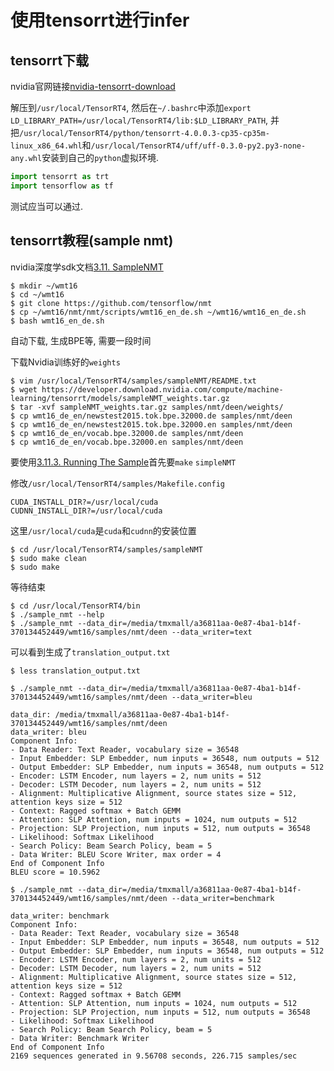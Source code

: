 # 使用tensorrt进行infer

## tensorrt下载

nvidia官网链接[nvidia-tensorrt-download](http://developer.download.nvidia.com/compute/machine-learning/tensorrt/secure/4.0/rc1/TensorRT-4.0.0.3.Ubuntu-16.04.4.x86_64-gnu.cuda-9.0.cudnn7.0.tar.gz)

解压到`/usr/local/TensorRT4`, 然后在`~/.bashrc`中添加`export LD_LIBRARY_PATH=/usr/local/TensorRT4/lib:$LD_LIBRARY_PATH`, 并把`/usr/local/TensorRT4/python/tensorrt-4.0.0.3-cp35-cp35m-linux_x86_64.whl`和`/usr/local/TensorRT4/uff/uff-0.3.0-py2.py3-none-any.whl`安装到自己的`python`虚拟环境.

```python
import tensorrt as trt
import tensorflow as tf
```
测试应当可以通过.

## tensorrt教程(sample nmt)

nvidia深度学sdk文档[3.11. SampleNMT](https://docs.nvidia.com/deeplearning/sdk/tensorrt-developer-guide/index.html#nmt_sample)

```shell
$ mkdir ~/wmt16
$ cd ~/wmt16
$ git clone https://github.com/tensorflow/nmt
$ cp ~/wmt16/nmt/nmt/scripts/wmt16_en_de.sh ~/wmt16/wmt16_en_de.sh
$ bash wmt16_en_de.sh
```
自动下载, 生成BPE等, 需要一段时间

下载Nvidia训练好的`weights`
```shell
$ vim /usr/local/TensorRT4/samples/sampleNMT/README.txt
$ wget https://developer.download.nvidia.com/compute/machine-learning/tensorrt/models/sampleNMT_weights.tar.gz
$ tar -xvf sampleNMT_weights.tar.gz samples/nmt/deen/weights/
$ cp wmt16_de_en/newstest2015.tok.bpe.32000.de samples/nmt/deen
$ cp wmt16_de_en/newstest2015.tok.bpe.32000.en samples/nmt/deen
$ cp wmt16_de_en/vocab.bpe.32000.de samples/nmt/deen
$ cp wmt16_de_en/vocab.bpe.32000.en samples/nmt/deen
```

要使用[3.11.3. Running The Sample](https://docs.nvidia.com/deeplearning/sdk/tensorrt-developer-guide/index.html#nmt_run)首先要`make` `simpleNMT`

修改`/usr/local/TensorRT4/samples/Makefile.config`

```shell
CUDA_INSTALL_DIR?=/usr/local/cuda
CUDNN_INSTALL_DIR?=/usr/local/cuda
```
这里`/usr/local/cuda`是`cuda`和`cudnn`的安装位置

```shell
$ cd /usr/local/TensorRT4/samples/sampleNMT
$ sudo make clean
$ sudo make
```
等待结束

```shell
$ cd /usr/local/TensorRT4/bin
$ ./sample_nmt --help
$ ./sample_nmt --data_dir=/media/tmxmall/a36811aa-0e87-4ba1-b14f-370134452449/wmt16/samples/nmt/deen --data_writer=text
```

可以看到生成了`translation_output.txt`
```shell
$ less translation_output.txt
```

```shell
$ ./sample_nmt --data_dir=/media/tmxmall/a36811aa-0e87-4ba1-b14f-370134452449/wmt16/samples/nmt/deen --data_writer=bleu

data_dir: /media/tmxmall/a36811aa-0e87-4ba1-b14f-370134452449/wmt16/samples/nmt/deen
data_writer: bleu
Component Info:
- Data Reader: Text Reader, vocabulary size = 36548
- Input Embedder: SLP Embedder, num inputs = 36548, num outputs = 512
- Output Embedder: SLP Embedder, num inputs = 36548, num outputs = 512
- Encoder: LSTM Encoder, num layers = 2, num units = 512
- Decoder: LSTM Decoder, num layers = 2, num units = 512
- Alignment: Multiplicative Alignment, source states size = 512, attention keys size = 512
- Context: Ragged softmax + Batch GEMM
- Attention: SLP Attention, num inputs = 1024, num outputs = 512
- Projection: SLP Projection, num inputs = 512, num outputs = 36548
- Likelihood: Softmax Likelihood
- Search Policy: Beam Search Policy, beam = 5
- Data Writer: BLEU Score Writer, max order = 4
End of Component Info
BLEU score = 10.5962
```
```shell
$ ./sample_nmt --data_dir=/media/tmxmall/a36811aa-0e87-4ba1-b14f-370134452449/wmt16/samples/nmt/deen --data_writer=benchmark

data_writer: benchmark
Component Info:
- Data Reader: Text Reader, vocabulary size = 36548
- Input Embedder: SLP Embedder, num inputs = 36548, num outputs = 512
- Output Embedder: SLP Embedder, num inputs = 36548, num outputs = 512
- Encoder: LSTM Encoder, num layers = 2, num units = 512
- Decoder: LSTM Decoder, num layers = 2, num units = 512
- Alignment: Multiplicative Alignment, source states size = 512, attention keys size = 512
- Context: Ragged softmax + Batch GEMM
- Attention: SLP Attention, num inputs = 1024, num outputs = 512
- Projection: SLP Projection, num inputs = 512, num outputs = 36548
- Likelihood: Softmax Likelihood
- Search Policy: Beam Search Policy, beam = 5
- Data Writer: Benchmark Writer
End of Component Info
2169 sequences generated in 9.56708 seconds, 226.715 samples/sec
```
